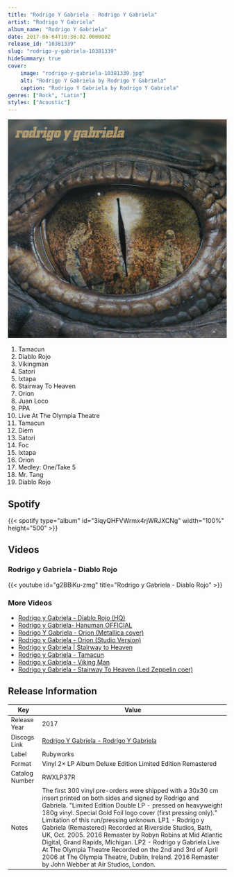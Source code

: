 ```yaml
---
title: "Rodrigo Y Gabriela - Rodrigo Y Gabriela"
artist: "Rodrigo Y Gabriela"
album_name: "Rodrigo Y Gabriela"
date: 2017-06-04T10:36:02.000000Z
release_id: "10381339"
slug: "rodrigo-y-gabriela-10381339"
hideSummary: true
cover:
    image: "rodrigo-y-gabriela-10381339.jpg"
    alt: "Rodrigo Y Gabriela by Rodrigo Y Gabriela"
    caption: "Rodrigo Y Gabriela by Rodrigo Y Gabriela"
genres: ["Rock", "Latin"]
styles: ["Acoustic"]
---
```


![Rodrigo Y Gabriela by Rodrigo Y Gabriela](rodrigo-y-gabriela-10381339.jpg)

<!-- section break -->

1. Tamacun
2. Diablo Rojo
3. Vikingman
4. Satori
5. Ixtapa
6. Stairway To Heaven
7. Orion
8. Juan Loco
9. PPA
10. Live At The Olympia Theatre
11. Tamacun
12. Diem
13. Satori
14. Foc
15. Ixtapa
16. Orion
17. Medley: One/Take 5
18. Mr. Tang
19. Diablo Rojo

<!-- section break -->


## Spotify
{{< spotify type="album" id="3iqyQHFVWrmx4rjWRJXCNg" width="100%" height="500" >}}



## Videos
### Rodrigo y Gabriela - Diablo Rojo
{{< youtube id="g2BBiKu-zmg" title="Rodrigo y Gabriela - Diablo Rojo" >}}<br>

### More Videos

- [Rodrigo y Gabriela - Diablo Rojo (HQ)](https://www.youtube.com/watch?v=l_cJ5fvVhiI)
- [Rodrigo y Gabriela- Hanuman OFFICIAL](https://www.youtube.com/watch?v=ENBX_v1Po1Y)
- [Rodrigo Y Gabriela - Orion   (Metallica cover)](https://www.youtube.com/watch?v=_zwKvCXw_8M)
- [Rodrigo y Gabriela - Orion (Studio Version)](https://www.youtube.com/watch?v=GP6rkf3qB0c)
- [Rodrigo y Gabriela | Stairway to Heaven](https://www.youtube.com/watch?v=sEk8wTB7UfU)
- [Rodrigo y Gabriela - Tamacun](https://www.youtube.com/watch?v=Fn9nUE3ngvs)
- [Rodrigo y Gabriela - Viking Man](https://www.youtube.com/watch?v=dLESmgh-VCE)
- [Rodrigo y Gabriela - Stairway To Heaven (Led Zeppelin coer)](https://www.youtube.com/watch?v=YRNVn_B-7OA)


## Release Information
|  Key           | Value                                                |
| ---------------| ---------------------------------------------------- |
| Release Year   | 2017                                   |
| Discogs Link   | [Rodrigo Y Gabriela - Rodrigo Y Gabriela](https://www.discogs.com/release/10381339-Rodrigo-Y-Gabriela-Rodrigo-Y-Gabriela) |
| Label          | Rubyworks |
| Format         | Vinyl 2× LP Album Deluxe Edition Limited Edition Remastered |
| Catalog Number | RWXLP37R |
| Notes | The first 300 vinyl pre-orders were shipped with a 30x30 cm insert printed on both sides and signed by Rodrigo and Gabriela.   "Limited Edition Double LP - pressed on heavyweight 180g vinyl. Special Gold Foil logo cover (first pressing only)."  Limitation of this run/pressing unknown.  LP1 - Rodrigo y Gabriela (Remastered) Recorded at Riverside Studios, Bath, UK, Oct. 2005. 2016 Remaster by Robyn Robins at Mid Atlantic Digital, Grand Rapids, Michigan.  LP2 - Rodrigo y Gabriela Live At The Olympia Theatre Recorded on the 2nd and 3rd of April 2006 at The Olympia Theatre, Dublin, Ireland. 2016 Remaster by John Webber at Air Studios, London. |